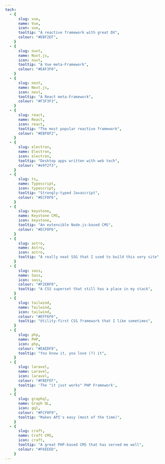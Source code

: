 ```yaml
---
tech:
  - {
      slug: vue,
      name: Vue,
      icon: vue,
      tooltip: "A reactive framework with great DX",
      colour: "#EBF2EF",
    }
  - {
      slug: nuxt,
      name: Nuxt.js,
      icon: nuxt,
      tooltip: "A Vue meta-Framework",
      colour: "#EAF3F0",
    }
  - {
      slug: next,
      name: Next.js,
      icon: next,
      tooltip: "A React meta-Framework",
      colour: "#F3F3F3",
    }
  - {
      slug: react,
      name: React,
      icon: react,
      tooltip: "The most popular reactive framework",
      colour: "#EBF0F2",
    }
  - {
      slug: electron,
      name: Electron,
      icon: electron,
      tooltip: "Desktop apps written with web tech",
      colour: "#e9f2f3",
    }
  - {
      slug: ts,
      name: Typescript,
      icon: typescript,
      tooltip: "Strongly-typed Javascript",
      colour: "#ECF0F6",
    }
  - {
      slug: keystone,
      name: Keystone CMS,
      icon: keystone,
      tooltip: "An extensible Node.js-based CMS",
      colour: "#ECF0F6",
    }
  - {
      slug: astro,
      name: Astro,
      icon: astro,
      tooltip: "A really neat SSG that I used to build this very site",
    }
  - {
      slug: sass,
      name: Sass,
      icon: sass,
      colour: "#F2EBF0",
      tooltip: "A CSS superset that still has a place in my stack",
    }
  - {
      slug: tailwind,
      name: Tailwind,
      icon: tailwind,
      colour: "#EFF6F6",
      tooltip: "Utility-first CSS framework that I like sometimes",
    }
  - {
      slug: php,
      name: PHP,
      icon: php,
      colour: "#EAEDF8",
      tooltip: "You know it, you love (?) it",
    }
  - {
      slug: laravel,
      name: Laravel,
      icon: laravel,
      colour: "#FBEFEF",
      tooltip: 'The "it just works" PHP Framework',
    }
  - {
      slug: graphql,
      name: Graph QL,
      icon: gql,
      colour: "#FCF0F9",
      tooltip: "Makes API's easy (most of the time)",
    }
  - {
      slug: craft,
      name: Craft CMS,
      icon: craft,
      tooltip: "A great PHP-based CMS that has served me well",
      colour: "#F6EEED",
    }
---
```

